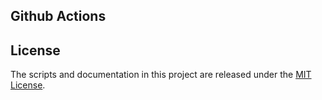Github Actions
--------------

License
-------

The scripts and documentation in this project are released under the [MIT License](LICENSE).
